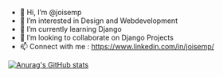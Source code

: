 - 👋 Hi, I’m @joisemp
- 👀 I’m interested in Design and Webdevelopment
- 🌱 I’m currently learning Django
- 💞️ I’m looking to collaborate on Django Projects
- 📫 Connect with me : https://www.linkedin.com/in/joisemp/

[![Anurag's GitHub stats](https://github-readme-stats.vercel.app/api?username=joisemp)](https://github.com/anuraghazra/github-readme-stats)

<!---
joisemp/joisemp is a ✨ special ✨ repository because its `README.md` (this file) appears on your GitHub profile.
You can click the Preview link to take a look at your changes.
--->
